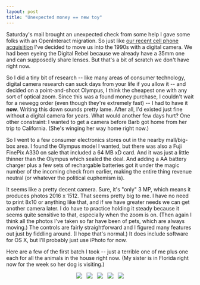 ```yaml
---
layout: post
title: "Unexpected money == new toy"
---
```




<p>Saturday's mail brought an unexpected check from some help I gave some folks with an OpenInteract migration. So just like <a href="http://www.cwinters.com/news/display/?news_id=3245">our recent cell phone acquisition</a> I've decided to move us into the 1990s with a digital camera. We had been eyeing the Digital Rebel because we already have a 35mm one and can supposedly share lenses. But that's a bit of scratch we don't have right now.</p>

<p>So I did a tiny bit of research -- like many areas of consumer technology, digital camera research can suck days from your life if you allow it -- and decided on a point-and-shoot Olympus, I think the cheapest one with any sort of optical zoom. Since this was a found money purchase, I couldn't wait for a newegg order (even though they're extremely fast) -- I had to have it <b>now</b>. Writing this down sounds pretty lame. After all, I'd existed just fine without a digital camera for years. What would another few days hurt? One other constraint: I wanted to get a camera before Barb got home from her trip to California. (She's winging her way home right now.)</p>

<p>So I went to a few consumer electronics stores out in the nearby mall/big-box area. I found the Olympus model I wanted, but there was also a Fuji FinePix A330 on sale that included a 64 MB xD card. And it was just a little thinner than the Olympus which sealed the deal. And adding a AA battery charger plus a few sets of rechargable batteries got it under the magic number of the incoming check from earlier, making the entire thing revenue neutral (or whatever the political euphemism is).</p>

<p>It seems like a pretty decent camera. Sure, it's "only" 3 MP, which means it produces photos 2016 x 1512. That seems pretty big to me. I have no need to print 8x10 or anything like that, and if we have greater needs we can get another camera later. I do have to practice holding it steady because it seems quite sensitive to that, especially when the zoom is on. (Then again I think all the photos I've taken so far have been of pets, which are always moving.) The controls are fairly straightforward and I figured many features out just by fiddling around. (I hope that's normal.) It does include software for OS X, but I'll probably just use iPhoto for now. </p>

<p>Here are a few of the first batch I took -- just a terrible one of me plus one each for all the animals in the house right now. (My sister is in Florida right now for the week so her dog is visiting.)</p>

<p align="center">
<a href="http://www.cwinters.com/images/blog/first_photo_chris.jpg"><img src="http://www.cwinters.com/images/blog/first_photo_chris_small.jpg" border="0"></a> &nbsp;
<a href="http://www.cwinters.com/images/blog/coy_cindy.jpg"><img src="http://www.cwinters.com/images/blog/coy_cindy_small.jpg" border="0"></a> &nbsp;
<a href="http://www.cwinters.com/images/blog/cranky_lachoy_with_collar.jpg"><img src="http://www.cwinters.com/images/blog/cranky_lachoy_with_collar_small.jpg" border="0"></a> &nbsp;
<a href="http://www.cwinters.com/images/blog/lucy_by_door.jpg"><img src="http://www.cwinters.com/images/blog/lucy_by_door_small.jpg" border="0"></a> &nbsp;
<a href="http://www.cwinters.com/images/blog/jackson_in_basement_window.jpg"><img src="http://www.cwinters.com/images/blog/jackson_in_basement_window_small.jpg" border="0"></a>
</p>


